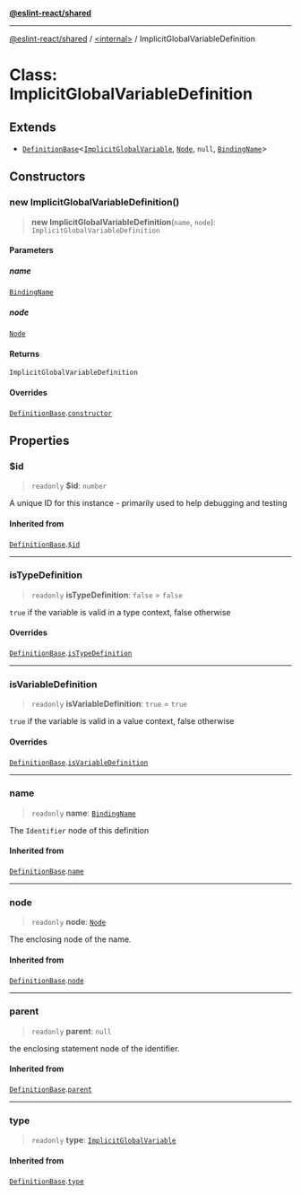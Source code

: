 [**@eslint-react/shared**](../../README.md)

***

[@eslint-react/shared](../../README.md) / [\<internal\>](../README.md) / ImplicitGlobalVariableDefinition

# Class: ImplicitGlobalVariableDefinition

## Extends

- [`DefinitionBase`](DefinitionBase.md)\<[`ImplicitGlobalVariable`](../README.md#implicitglobalvariable), [`Node`](../type-aliases/Node.md), `null`, [`BindingName`](../type-aliases/BindingName.md)\>

## Constructors

### new ImplicitGlobalVariableDefinition()

> **new ImplicitGlobalVariableDefinition**(`name`, `node`): `ImplicitGlobalVariableDefinition`

#### Parameters

##### name

[`BindingName`](../type-aliases/BindingName.md)

##### node

[`Node`](../type-aliases/Node.md)

#### Returns

`ImplicitGlobalVariableDefinition`

#### Overrides

[`DefinitionBase`](DefinitionBase.md).[`constructor`](DefinitionBase.md#constructor)

## Properties

### $id

> `readonly` **$id**: `number`

A unique ID for this instance - primarily used to help debugging and testing

#### Inherited from

[`DefinitionBase`](DefinitionBase.md).[`$id`](DefinitionBase.md#id)

***

### isTypeDefinition

> `readonly` **isTypeDefinition**: `false` = `false`

`true` if the variable is valid in a type context, false otherwise

#### Overrides

[`DefinitionBase`](DefinitionBase.md).[`isTypeDefinition`](DefinitionBase.md#istypedefinition)

***

### isVariableDefinition

> `readonly` **isVariableDefinition**: `true` = `true`

`true` if the variable is valid in a value context, false otherwise

#### Overrides

[`DefinitionBase`](DefinitionBase.md).[`isVariableDefinition`](DefinitionBase.md#isvariabledefinition)

***

### name

> `readonly` **name**: [`BindingName`](../type-aliases/BindingName.md)

The `Identifier` node of this definition

#### Inherited from

[`DefinitionBase`](DefinitionBase.md).[`name`](DefinitionBase.md#name-1)

***

### node

> `readonly` **node**: [`Node`](../type-aliases/Node.md)

The enclosing node of the name.

#### Inherited from

[`DefinitionBase`](DefinitionBase.md).[`node`](DefinitionBase.md#node-1)

***

### parent

> `readonly` **parent**: `null`

the enclosing statement node of the identifier.

#### Inherited from

[`DefinitionBase`](DefinitionBase.md).[`parent`](DefinitionBase.md#parent-1)

***

### type

> `readonly` **type**: [`ImplicitGlobalVariable`](../README.md#implicitglobalvariable)

#### Inherited from

[`DefinitionBase`](DefinitionBase.md).[`type`](DefinitionBase.md#type-1)
